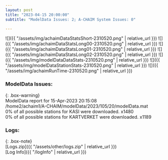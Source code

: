 ```yaml
---
layout: post
title: "2023-04-15 20:00:00"
subtitle: "ModelData Issues: 2; A-CHAIM System Issues: 0"

---
```


![]({{ "/assets/img/achaimDataStatsShort-2310520.png" | relative_url }})
![]({{ "/assets/img/achaimDataStatsLong00-2310520.png" | relative_url }})
![]({{ "/assets/img/achaimDataStatsLong01-2310520.png" | relative_url }})
![]({{ "/assets/img/achaimDataStatsLong02-2310520.png" | relative_url }})
![]({{ "/assets/img/modelDataDataStats-2310520.png" | relative_url }})
![]({{ "/assets/img/modelDataStationStats-2310520.png" | relative_url }})
![]({{ "/assets/img/achaimRunTime-2310520.png" | relative_url }})


### ModelData Issues:  
  
{: .box-warning}  
 ModelData report for 15-Apr-2023 20:15:08   
 /home2/achaim1/A-CHAIM/modelData/2023/105/20/modelData.mat   
 0% of all possible stations for KASI were downloaded. x1480   
 0% of all possible stations for KARTVERKET were downloaded. x1189   
  


### Logs:  
  
{: .box-note}  
[Logs.zip]({{ "/assets/other/logs.zip" | relative_url }})  
[Log Info]({{ "/logInfo" | relative_url }})  
